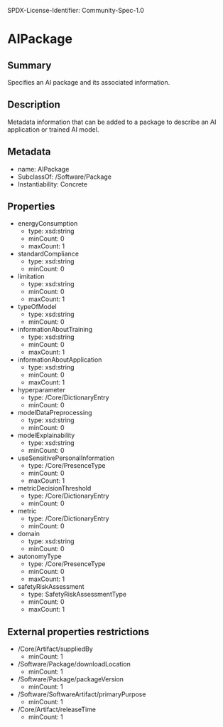SPDX-License-Identifier: Community-Spec-1.0

# AIPackage

## Summary

Specifies an AI package and its associated information.

## Description

Metadata information that can be added to a package to describe an AI application or trained AI model.

## Metadata

- name: AIPackage
- SubclassOf: /Software/Package
- Instantiability: Concrete

## Properties

- energyConsumption
  - type: xsd:string
  - minCount: 0
  - maxCount: 1
- standardCompliance
  - type: xsd:string
  - minCount: 0
- limitation
  - type: xsd:string
  - minCount: 0
  - maxCount: 1
- typeOfModel
  - type: xsd:string
  - minCount: 0
- informationAboutTraining
  - type: xsd:string
  - minCount: 0
  - maxCount: 1
- informationAboutApplication
  - type: xsd:string
  - minCount: 0
  - maxCount: 1
- hyperparameter
  - type: /Core/DictionaryEntry
  - minCount: 0
- modelDataPreprocessing
  - type: xsd:string
  - minCount: 0
- modelExplainability
  - type: xsd:string
  - minCount: 0
- useSensitivePersonalInformation
  - type: /Core/PresenceType
  - minCount: 0
  - maxCount: 1
- metricDecisionThreshold
  - type: /Core/DictionaryEntry
  - minCount: 0
- metric
  - type: /Core/DictionaryEntry
  - minCount: 0
- domain
  - type: xsd:string
  - minCount: 0
- autonomyType
  - type: /Core/PresenceType
  - minCount: 0
  - maxCount: 1
- safetyRiskAssessment
  - type: SafetyRiskAssessmentType
  - minCount: 0
  - maxCount: 1

## External properties restrictions

- /Core/Artifact/suppliedBy
  - minCount: 1
- /Software/Package/downloadLocation
  - minCount: 1
- /Software/Package/packageVersion
  - minCount: 1
- /Software/SoftwareArtifact/primaryPurpose
  - minCount: 1
- /Core/Artifact/releaseTime
  - minCount: 1
